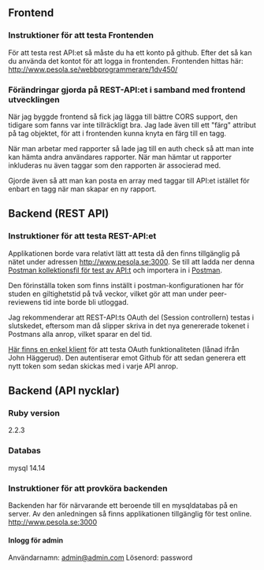 ## Frontend

### Instruktioner för att testa Frontenden

För att testa rest API:et så måste du ha ett konto på github. Efter det så kan du använda det kontot för att logga in frontenden.
Frontenden hittas här: http://www.pesola.se/webbprogrammerare/1dv450/

### Förändringar gjorda på REST-API:et i samband med frontend utvecklingen
När jag byggde frontend så fick jag lägga till bättre CORS support, den tidigare som fanns var inte tillräckligt bra. Jag lade även till ett "färg" attribut på tag objektet, för att i frontenden kunna knyta en färg till en tagg.

När man arbetar med rapporter så lade jag till en auth check så att man inte kan hämta andra användares rapporter. När man hämtar ut rapporter inkluderas nu även taggar som den rapporten är associerad med.

Gjorde även så att man kan posta en array med taggar till API:et istället för enbart en tagg när man skapar en ny rapport.

## Backend (REST API)

### Instruktioner för att testa REST-API:et

Applikationen borde vara relativt lätt att testa då den finns tillgänglig på nätet under adressen http://www.pesola.se:3000.
Se till att ladda ner denna [Postman kollektionsfil för test av API:t](Climbing_report_REST_API_(ruby).json.postman_collection) och importera in i [Postman](https://chrome.google.com/webstore/detail/postman/fhbjgbiflinjbdggehcddcbncdddomop).

Den förinställa token som finns inställt i postman-konfigurationen har för studen en giltighetstid på två veckor, vilket gör att man under peer-reviewens tid inte borde bli utloggad.

Jag rekommenderar att REST-API:ts OAuth del (Session controllern) testas i slutskedet, eftersom man då slipper skriva in det nya genererade tokenet i Postmans alla anrop, vilket sparar en del tid.

[Här finns en enkel klient](http://www.pesola.se/webbprogrammerare/1dv450/test-client/) för att testa OAuth funktionaliteten (lånad ifrån John Häggerud). Den autentiserar emot Github för att sedan generera ett nytt token som sedan skickas med i varje API anrop.


## Backend (API nycklar)

### Ruby version

2.2.3

### Databas

mysql 14.14

### Instruktioner för att provköra backenden

Backenden har för närvarande ett beroende till en mysqldatabas på en server. Av den anledningen så finns applikationen tillgänglig för test online. http://www.pesola.se:3000
   
#### Inlogg för admin 
Användarnamn: admin@admin.com
Lösenord: password
